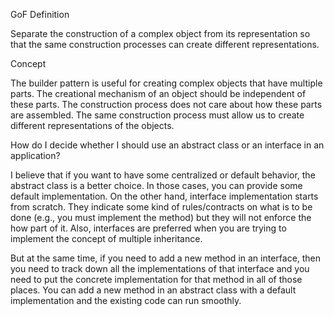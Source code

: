 GoF Definition

Separate the construction of a complex object from its representation so that the same construction processes can create different representations.

Concept

The builder pattern is useful for creating complex objects that have multiple parts. The creational mechanism of an object should be independent of these parts. The construction process does not care about how these parts are assembled. The same construction process must allow us to create different representations of the objects.

How do I decide whether I should use an abstract class or an interface in an application?

I believe that if you want to have some centralized or default behavior, the abstract class is a better choice. In those cases, you can provide some default implementation. On the other hand, interface implementation starts from scratch. They indicate some kind of rules/contracts on what is to be done (e.g., you must implement the method) but they will not enforce the how part of it. Also, interfaces are preferred when you are trying to implement the concept of multiple inheritance.

But at the same time, if you need to add a new method in an interface, then you need to track down all the implementations of that interface and you need to put the concrete implementation for that method in all of those places. You can add a new method in an abstract class with a default implementation and the existing code can run smoothly.

